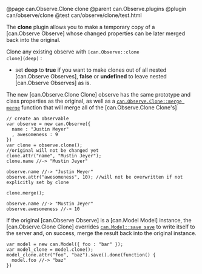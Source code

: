 @page can.Observe.Clone clone
@parent can.Observe.plugins
@plugin can/observe/clone
@test can/observe/clone/test.html

The __clone__ plugin allows you to make a temporary copy of a  
[can.Observe Observe] whose changed properties can be later merged
back into the original.

Clone any existing observe with
<code>[can.Observe::clone clone]\(deep\)</code> :
 - set __deep__ to __true__ if you want to make clones out of all nested [can.Observe Observes], __false__ or __undefined__ to leave nested [can.Observe Observes] as is.

The new [can.Observe.Clone Clone] observe has the same prototype and class
properties as the original, as well as a <code>[can.Observe.Clone::merge merge]()</code>
function that will merge all of the [can.Observe.Clone Clone's] 

    // create an observable
    var observe = new can.Observe({
      name : "Justin Meyer"
      , awesomeness : 9
    })
    var clone = observe.clone();
    //original will not be changed yet
    clone.attr("name", "Mustin Jeyer");
    clone.name //-> "Mustin Jeyer"

    observe.name //-> "Justin Meyer"
    observe.attr("awesomeness", 10); //will not be overwritten if not explicitly set by clone

    clone.merge();

    observe.name //-> "Mustin Jeyer"
    observe.awesomeness //-> 10
 
If the original [can.Observe Observe] is a [can.Model Model] instance, the 
[can.Observe.Clone Clone] overrides <code>[can.Model::save save]()</code> to write itself to
the server and, on success, merge the result back into the original instance.

    var model = new can.Model({ foo : "bar" });
    var model_clone = model.clone();
    model_clone.attr("foo", "baz").save().done(function() {
      model.foo //-> "baz"
    })
 
